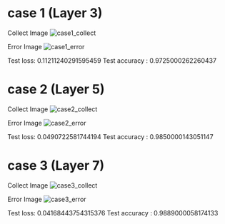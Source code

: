 
# case 1 (Layer 3)

Collect Image 
![case1_collect](https://user-images.githubusercontent.com/84507360/173213363-218a8646-56a2-43f9-ae5d-a1f64476614d.png)

Error Image 
![case1_error](https://user-images.githubusercontent.com/84507360/173213357-8be2a390-5c84-4876-845e-e0a4e06f50ed.png)

Test loss:  0.11211240291595459
Test accuracy :  0.9725000262260437

# case 2 (Layer 5)

Collect Image 
![case2_collect](https://user-images.githubusercontent.com/84507360/173213358-5ac5ae2b-fcca-4507-a74d-88f17e921b1e.png)

Error Image 
![case2_error](https://user-images.githubusercontent.com/84507360/173213360-268e99d8-abf8-4e96-a9d6-c569739246a0.png)

Test loss:  0.0490722581744194
Test accuracy :  0.9850000143051147

# case 3 (Layer 7)

Collect Image
![case3_collect](https://user-images.githubusercontent.com/84507360/173213361-ce584d54-1354-4f96-ba8d-1040590aaee8.png)

Error Image 
![case3_error](https://user-images.githubusercontent.com/84507360/173213362-cb057c57-097c-44b7-bb20-60171a8c1459.png)

Test loss:  0.04168443754315376
Test accuracy :  0.9889000058174133





